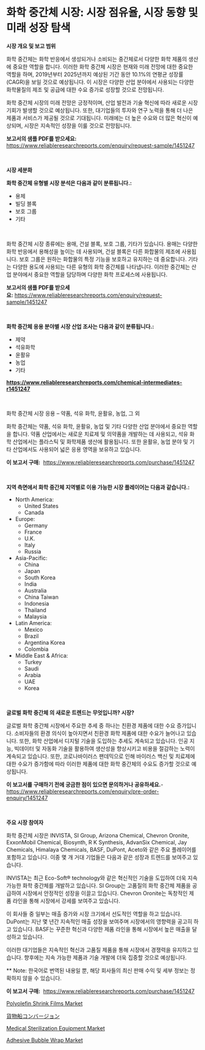<p><h1>화학 중간체 시장: 시장 점유율, 시장 동향 및 미래 성장 탐색</h1></p><p><strong>시장 개요 및 보고 범위</strong></p>
<p><p>화학 중간체는 화학 반응에서 생성되거나 소비되는 중간체로서 다양한 화학 제품의 생산에 중요한 역할을 합니다. 이러한 화학 중간체 시장은 현재와 미래 전망에 대한 중요한 역할을 하며, 2019년부터 2025년까지 예상된 기간 동안 10.1%의 연평균 성장률(CAGR)을 보일 것으로 예상됩니다. 이 시장은 다양한 산업 분야에서 사용되는 다양한 화학물질의 제조 및 공급에 대한 수요 증가로 성장할 것으로 전망됩니다.</p><p>화학 중간체 시장의 미래 전망은 긍정적이며, 산업 발전과 기술 혁신에 따라 새로운 시장 기회가 발생할 것으로 예상됩니다. 또한, 대기업들의 투자와 연구 노력을 통해 더 나은 제품과 서비스가 제공될 것으로 기대됩니다. 미래에는 더 높은 수요와 더 많은 혁신이 예상되며, 시장은 지속적인 성장을 이룰 것으로 전망됩니다.</p></p>
<p><strong>보고서의 샘플 PDF를 받으세요:</strong> <a href="https://www.reliableresearchreports.com/enquiry/request-sample/1451247">https://www.reliableresearchreports.com/enquiry/request-sample/1451247</a></p>
<p>&nbsp;</p>
<p><strong>시장 세분화</strong></p>
<p><strong>화학 중간체 유형별 시장 분석은 다음과 같이 분류됩니다.:</strong></p>
<p><ul><li>용제</li><li>빌딩 블록</li><li>보호 그룹</li><li>기타</li></ul></p>
<p>&nbsp;</p>
<p><p>화학 중간체 시장 종류에는 용매, 건설 블록, 보호 그룹, 기타가 있습니다. 용매는 다양한 화학 반응에서 용해성을 높이는 데 사용되며, 건설 블록은 다른 화합물의 제조에 사용됩니다. 보호 그룹은 원하는 화합물의 특정 기능을 보호하고 유지하는 데 중요합니다. 기타는 다양한 용도에 사용되는 다른 유형의 화학 중간체를 나타냅니다. 이러한 중간체는 산업 분야에서 중요한 역할을 담당하며 다양한 화학 프로세스에 사용됩니다.</p></p>
<p><strong>보고서의 샘플 PDF를 받으세요:</strong>&nbsp;<a href="https://www.reliableresearchreports.com/enquiry/request-sample/1451247">https://www.reliableresearchreports.com/enquiry/request-sample/1451247</a></p>
<p>&nbsp;</p>
<p><strong> 화학 중간체 응용 분야별 시장 산업 조사는 다음과 같이 분류됩니다.:</strong></p>
<p><ul><li>제약</li><li>석유화학</li><li>윤활유</li><li>농업</li><li>기타</li></ul></p>
<p><strong><a href="https://www.reliableresearchreports.com/chemical-intermediates-r1451247">https://www.reliableresearchreports.com/chemical-intermediates-r1451247</a></strong></p>
<p>&nbsp;</p>
<p><p>화학 중간체 시장 응용 – 약품, 석유 화학, 윤활유, 농업, 그 외</p><p>화학 중간체는 약품, 석유 화학, 윤활유, 농업 및 기타 다양한 산업 분야에서 중요한 역할을 합니다. 약품 산업에서는 새로운 치료제 및 의약품을 개발하는 데 사용되고, 석유 화학 산업에서는 플라스틱 및 화학제품 생산에 활용됩니다. 또한 윤활유, 농업 분야 및 기타 산업에서도 사용되어 넓은 응용 영역을 보유하고 있습니다.</p></p>
<p><strong>이 보고서 구매:</strong>&nbsp; <a href="https://www.reliableresearchreports.com/purchase/1451247">https://www.reliableresearchreports.com/purchase/1451247</a></p>
<p>&nbsp;</p>
<p><strong>지역 측면에서 화학 중간체 지역별로 이용 가능한 시장 플레이어는 다음과 같습니다.:</strong></p>
<p><ul>
    <li>
        North America:
        <ul>
            <li>United States</li>
            <li>Canada</li>
        </ul>
    </li>
    <li>
        Europe:
        <ul>
            <li>Germany</li>
            <li>France</li>
            <li>U.K.</li>
            <li>Italy</li>
            <li>Russia</li>
        </ul>
    </li>
    <li>
        Asia-Pacific:
        <ul>
            <li>China</li>
            <li>Japan</li>
            <li>South Korea</li>
            <li>India</li>
            <li>Australia</li>
            <li>China Taiwan</li>
            <li>Indonesia</li>
            <li>Thailand</li>
            <li>Malaysia</li>
        </ul>
    </li>
    <li>
        Latin America:
        <ul>
            <li>Mexico</li>
            <li>Brazil</li>
            <li>Argentina Korea</li>
            <li>Colombia</li>
        </ul>
    </li>
    <li>
        Middle East & Africa:
        <ul>
            <li>Turkey</li>
            <li>Saudi</li>
            <li>Arabia</li>
            <li>UAE</li>
            <li>Korea</li>
        </ul>
    </li>
    </ul></p>
<p>&nbsp;</p>
<p><strong>글로벌 화학 중간체 의 새로운 트렌드는 무엇입니까? 시장?</strong></p>
<p><p>글로벌 화학 중간체 시장에서 주요한 추세 중 하나는 친환경 제품에 대한 수요 증가입니다. 소비자들의 환경 의식이 높아지면서 친환경 화학 제품에 대한 수요가 늘어나고 있습니다. 또한, 화학 산업에서 디지털 기술을 도입하는 추세도 계속되고 있습니다. 인공 지능, 빅데이터 및 자동화 기술을 활용하여 생산성을 향상시키고 비용을 절감하는 노력이 계속되고 있습니다. 또한, 코로나바이러스 팬데믹으로 인해 바이러스 백신 및 치료제에 대한 수요가 증가함에 따라 이러한 제품에 대한 화학 중간체의 수요도 증가할 것으로 예상됩니다.</p></p>
<p><strong>이 보고서를 구매하기 전에 궁금한 점이 있으면 문의하거나 공유하세요.</strong>- <a href="https://www.reliableresearchreports.com/enquiry/pre-order-enquiry/1451247">https://www.reliableresearchreports.com/enquiry/pre-order-enquiry/1451247</a></p>
<p>&nbsp;</p>
<p><strong>주요 시장 참여자</strong></p>
<p><p>화학 중간체 시장은 INVISTA, SI Group, Arizona Chemical, Chevron Oronite, ExxonMobil Chemical, Biosynth, R K Synthesis, AdvanSix Chemical, Jay Chemicals, Himalaya Chemicals, BASF, DuPont, Aceto와 같은 주요 플레이어를 포함하고 있습니다. 이중 몇 개 거대 기업들은 다음과 같은 성장과 트렌드를 보여주고 있습니다.</p><p>INVISTA는 최근 Eco-Soft® technology와 같은 혁신적인 기술을 도입하여 더욱 지속 가능한 화학 중간체를 개발하고 있습니다. SI Group는 고품질의 화학 중간체 제품을 공급하여 시장에서 안정적인 성장을 이끌고 있습니다. Chevron Oronite는 독창적인 제품 라인을 통해 시장에서 강세를 보여주고 있습니다.</p><p>이 회사들 중 일부는 매출 증가와 시장 크기에서 선도적인 역할을 하고 있습니다. DuPont는 지난 몇 년간 지속적인 매출 성장을 보여주며 시장에서의 영향력을 공고히 하고 있습니다. BASF는 꾸준한 혁신과 다양한 제품 라인을 통해 시장에서 높은 매출을 달성하고 있습니다.</p><p>이러한 대기업들은 지속적인 혁신과 고품질 제품을 통해 시장에서 경쟁력을 유지하고 있습니다. 향후에는 지속 가능한 제품과 기술 개발에 더욱 집중할 것으로 예상됩니다.</p><p>** Note: 한국어로 번역된 내용일 뿐, 해당 회사들의 최신 판매 수익 및 세부 정보는 정확하지 않을 수 있습니다.</p></p>
<p><strong>이 보고서 구매:</strong>&nbsp;&nbsp;<a href="https://www.reliableresearchreports.com/purchase/1451247">https://www.reliableresearchreports.com/purchase/1451247</a></p>
<p><p><a href="https://www.linkedin.com/pulse/polyolefin-shrink-films-market-size-growth-forecast-from-2024-shkne?trackingId=gBH3i4LBTQQLkkXouMKfyQ%3D%3D">Polyolefin Shrink Films Market</a></p><p><a href="https://github.com/xemfu2379520/Market-Research-Report-List-1/blob/main/833859533350.md">貨物船コンバージョン</a></p><p><a href="https://github.com/ChiragRP21/Market-Research-Report-List-4/blob/main/medical-sterilization-equipment-market.md">Medical Sterilization Equipment Market</a></p><p><a href="https://www.linkedin.com/pulse/adhesive-bubble-wrap-market-size-growing-forecasted-period-from-3d32f?trackingId=NxfKKwXH1qJyK8YlLzrjKA%3D%3D">Adhesive Bubble Wrap Market</a></p></p>